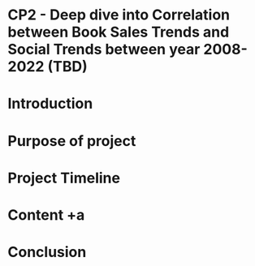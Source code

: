 # CP2 - Deep dive into Correlation between Book Sales Trends and Social Trends between year 2008-2022 (TBD)

# Introduction

# Purpose of project

# Project Timeline

# Content +a

# Conclusion
